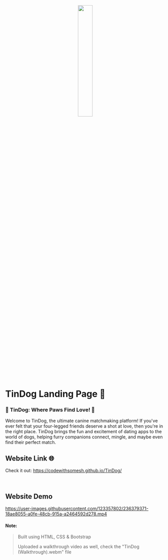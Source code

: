 <div align='center'><img style="width:30%" src='https://github.com/CodeWithSomesh/TinDog/assets/123357802/71871889-ce35-48ac-b21b-30df860bbc17' target='_blank' /></div>

# TinDog Landing Page 🐶
  <h3>🐾 TinDog: Where Paws Find Love! 🐾</h3>
  <p>Welcome to TinDog, the ultimate canine matchmaking platform! If you've ever felt that your four-legged friends deserve a shot at love, then you're in the right place. TinDog brings the fun and excitement of dating apps to the world of dogs, helping furry companions connect, mingle, and maybe even find their perfect match.</p>



## Website Link 🌐
Check it out:
https://codewithsomesh.github.io/TinDog/ 

<br>

## Website Demo  
https://user-images.githubusercontent.com/123357802/236379371-18ae8055-a0fe-48cb-915a-a2464592d278.mp4


#### Note:
> Built using HTML, CSS & Bootstrap
> 
> Uploaded a walkthrough video as well,  check the "TinDog (Walkthrough).webm" file
